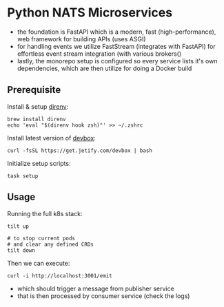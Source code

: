 # Python NATS Microservices

- the foundation is FastAPI which is a modern, fast (high-performance), web framework for building APIs (uses ASGI)
- for handling events we utilize FastStream (integrates with FastAPI) for effortless event stream integration (with various brokers()
- lastly, the monorepo setup is configured so every service lists it's own dependencies, which are then utilize for doing a Docker build

## Prerequisite

Install & setup [direnv](https://direnv.net/):

```
brew install direnv
echo 'eval "$(direnv hook zsh)"' >> ~/.zshrc
```

Install latest version of [devbox](https://www.jetify.com/devbox/):

```
curl -fsSL https://get.jetify.com/devbox | bash
```

Initialize setup scripts:

```
task setup
```

## Usage

Running the full k8s stack:

```
tilt up

# to stop current pods
# and clear any defined CRDs
tilt down
```

Then we can execute:

```
curl -i http://localhost:3001/emit
```

- which should trigger a message from publisher service
- that is then processed by consumer service (check the logs)
